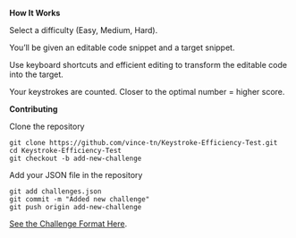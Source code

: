 **How It Works**

Select a difficulty (Easy, Medium, Hard).

You’ll be given an editable code snippet and a target snippet.

Use keyboard shortcuts and efficient editing to transform the editable code into the target.

Your keystrokes are counted. Closer to the optimal number = higher score.



**Contributing**

Clone the repository

    git clone https://github.com/vince-tn/Keystroke-Efficiency-Test.git
    cd Keystroke-Efficiency-Test
    git checkout -b add-new-challenge


Add your JSON file in the repository

    git add challenges.json
    git commit -m "Added new challenge"
    git push origin add-new-challenge


[See the Challenge Format Here](https://www.keystroketest.site/about).
   
